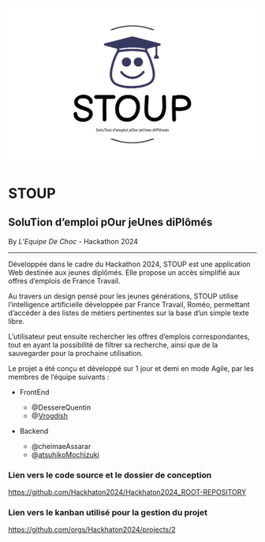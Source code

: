 # ![](logo-no-background.svg)

# STOUP

## SoluTion d’emploi pOur jeUnes diPlômés

By *L’Equipe De Choc* - Hackathon 2024

------

Développée dans le cadre du Hackathon 2024, STOUP est une application Web destinée aux jeunes diplômés. Elle propose un accès simplifié aux offres d’emplois de France Travail.

Au travers un design pensé pour les jeunes générations, STOUP utilise l’intelligence artificielle développée par France Travail, Roméo, permettant d’accéder à des listes de métiers pertinentes sur la base d’un simple texte libre.

L’utilisateur peut ensuite rechercher les offres d’emplois correspondantes, tout en ayant la possibilité de filtrer sa recherche, ainsi que de la sauvegarder pour la prochaine utilisation.

Le projet a été conçu et développé sur 1 jour et demi en mode Agile, par les membres de l’équipe suivants :

- FrontEnd
  - @DessereQuentin
  - @[Vrogdish](https://github.com/Vrogdish)

- Backend
  - @cheimaeAssarar
  - @[atsuhikoMochizuki](https://github.com/atsuhikoMochizuki)
 
### Lien vers le code source et le dossier de conception
https://github.com/Hackhaton2024/Hackhaton2024_ROOT-REPOSITORY

### Lien vers le kanban utilisé pour la gestion du projet
https://github.com/orgs/Hackhaton2024/projects/2
